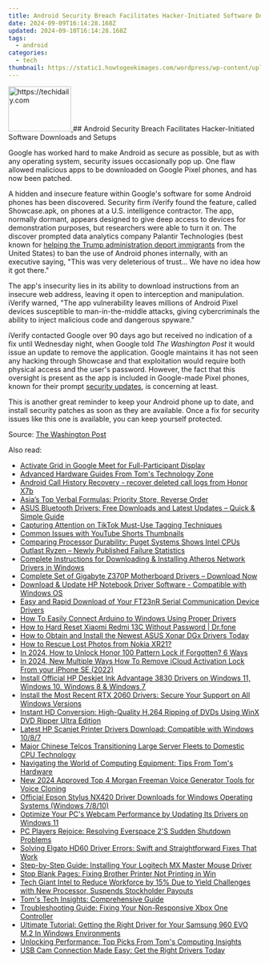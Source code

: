 ```yaml
---
title: Android Security Breach Facilitates Hacker-Initiated Software Downloads and Setups
date: 2024-09-09T16:14:28.168Z
updated: 2024-09-10T16:14:28.168Z
tags:
  - android
categories:
  - tech
thumbnail: https://static1.howtogeekimages.com/wordpress/wp-content/uploads/2024/08/53921631548_cc99d7e44d_o.jpg
---
```


<!-- affiliate ads begin -->
<a href="https://aligracehair.sjv.io/c/5597632/2115927/19272" target="_top" id="2115927">
  <img src="//a.impactradius-go.com/display-ad/19272-2115927" border="0" alt="https://techidaily.com" width="125" height="90"/>
</a>
<img height="0" width="0" src="https://aligracehair.sjv.io/i/5597632/2115927/19272" style="position:absolute;visibility:hidden;" border="0" />
<!-- affiliate ads end -->
## Android Security Breach Facilitates Hacker-Initiated Software Downloads and Setups

Google has worked hard to make Android as secure as possible, but as with any operating system, security issues occasionally pop up. One flaw allowed malicious apps to be downloaded on Google Pixel phones, and has now been patched.

 A hidden and insecure feature within Google's software for some Android phones has been discovered. Security firm iVerify found the feature, called Showcase.apk, on phones at a U.S. intelligence contractor. The app, normally dormant, appears designed to give deep access to devices for demonstration purposes, but researchers were able to turn it on. The discover prompted data analytics company Palantir Technologies (best known for [helping the Trump administration deport immigrants](https://theintercept.com/2017/03/02/palantir-provides-the-engine-for-donald-trumps-deportation-machine/) from the United States) to ban the use of Android phones internally, with an executive saying, "This was very deleterious of trust... We have no idea how it got there."

 The app's insecurity lies in its ability to download instructions from an insecure web address, leaving it open to interception and manipulation. iVerify warned, "The app vulnerability leaves millions of Android Pixel devices susceptible to man-in-the-middle attacks, giving cybercriminals the ability to inject malicious code and dangerous spyware."

 iVerify contacted Google over 90 days ago but received no indication of a fix until Wednesday night, when Google told _The Washington Post_ it would issue an update to remove the application. Google maintains it has not seen any hacking through Showcase and that exploitation would require both physical access and the user's password. However, the fact that this oversight is present as the app is included in Google-made Pixel phones, known for their prompt [security updates](https://common-error.techidaily.com/simple-solutions-troubleshooting-and-enhancing-your-file-explorer-on-windows-11/), is concerning at least.

 This is another great reminder to keep your Android phone up to date, and install security patches as soon as they are available. Once a fix for security issues like this one is available, you can keep yourself protected.

 Source: [The Washington Post](https://www.washingtonpost.com/technology/2024/08/15/google-sold-android-phones-with-hidden-insecure-feature-companies-find/)

<ins class="adsbygoogle"
     style="display:block"
     data-ad-format="autorelaxed"
     data-ad-client="ca-pub-7571918770474297"
     data-ad-slot="1223367746"></ins>



<ins class="adsbygoogle"
     style="display:block"
     data-ad-client="ca-pub-7571918770474297"
     data-ad-slot="8358498916"
     data-ad-format="auto"
     data-full-width-responsive="true"></ins>

<span class="atpl-alsoreadstyle">Also read:</span>
<div><ul>
<li><a href="https://video-capture.techidaily.com/activate-grid-in-google-meet-for-full-participant-display/"><u>Activate Grid in Google Meet for Full-Participant Display</u></a></li>
<li><a href="https://hardware-help.techidaily.com/advanced-hardware-guides-from-toms-technology-zone/"><u>Advanced Hardware Guides From Tom's Technology Zone</u></a></li>
<li><a href="https://phone-solutions.techidaily.com/android-call-history-recovery-recover-deleted-call-logs-from-honor-x7b-by-fonelab-android-recover-call-logs/"><u>Android Call History Recovery - recover deleted call logs from Honor X7b</u></a></li>
<li><a href="https://mondly-stories.techidaily.com/asias-top-verbal-formulas-priority-store-reverse-order/"><u>Asia’s Top Verbal Formulas: Priority Store, Reverse Order</u></a></li>
<li><a href="https://hardware-help.techidaily.com/asus-bluetooth-drivers-free-downloads-and-latest-updates-quick-and-simple-guide/"><u>ASUS Bluetooth Drivers: Free Downloads and Latest Updates – Quick & Simple Guide</u></a></li>
<li><a href="https://tiktok-videos.techidaily.com/capturing-attention-on-tiktok-must-use-tagging-techniques/"><u>Capturing Attention on TikTok Must-Use Tagging Techniques</u></a></li>
<li><a href="https://youtube-video-recordings.techidaily.com/common-issues-with-youtube-shorts-thumbnails/"><u>Common Issues with YouTube Shorts Thumbnails</u></a></li>
<li><a href="https://hardware-help.techidaily.com/comparing-processor-durability-puget-systems-shows-intel-cpus-outlast-ryzen-newly-published-failure-statistics/"><u>Comparing Processor Durability: Puget Systems Shows Intel CPUs Outlast Ryzen – Newly Published Failure Statistics</u></a></li>
<li><a href="https://hardware-help.techidaily.com/complete-instructions-for-downloading-and-installing-atheros-network-drivers-in-windows/"><u>Complete Instructions for Downloading & Installing Atheros Network Drivers in Windows</u></a></li>
<li><a href="https://hardware-help.techidaily.com/complete-set-of-gigabyte-z370p-motherboard-drivers-download-now/"><u>Complete Set of Gigabyte Z370P Motherboard Drivers – Download Now</u></a></li>
<li><a href="https://hardware-help.techidaily.com/download-and-update-hp-notebook-driver-software-compatible-with-windows-os/"><u>Download & Update HP Notebook Driver Software - Compatible with Windows OS</u></a></li>
<li><a href="https://hardware-help.techidaily.com/easy-and-rapid-download-of-your-ft23nr-serial-communication-device-drivers/"><u>Easy and Rapid Download of Your FT23nR Serial Communication Device Drivers</u></a></li>
<li><a href="https://hardware-help.techidaily.com/how-to-easily-connect-arduino-to-windows-using-proper-drivers/"><u>How To Easily Connect Arduino to Windows Using Proper Drivers</u></a></li>
<li><a href="https://techidaily.com/how-to-hard-reset-xiaomi-redmi-13c-without-password-drfone-by-drfone-reset-android-reset-android/"><u>How to Hard Reset Xiaomi Redmi 13C Without Password | Dr.fone</u></a></li>
<li><a href="https://hardware-help.techidaily.com/1722963327911-how-to-obtain-and-install-the-newest-asus-xonar-dgx-drivers-today/"><u>How to Obtain and Install the Newest ASUS Xonar DGx Drivers Today</u></a></li>
<li><a href="https://blog-min.techidaily.com/how-to-rescue-lost-photos-from-nokia-xr21-by-fonelab-android-recover-photos/"><u>How to Rescue Lost Photos from Nokia XR21?</u></a></li>
<li><a href="https://unlock-android.techidaily.com/in-2024-how-to-unlock-honor-100-pattern-lock-if-forgotten-6-ways-by-drfone-android/"><u>In 2024, How to Unlock Honor 100 Pattern Lock if Forgotten? 6 Ways</u></a></li>
<li><a href="https://activate-lock.techidaily.com/in-2024-new-multiple-ways-how-to-remove-icloud-activation-lock-from-your-iphone-se-2022-by-drfone-ios/"><u>In 2024, New Multiple Ways How To Remove iCloud Activation Lock From your iPhone SE (2022)</u></a></li>
<li><a href="https://hardware-help.techidaily.com/install-official-hp-deskjet-ink-advantage-3830-drivers-on-windows-11-windows-10-windows-8-and-windows-7/"><u>Install Official HP Deskjet Ink Advantage 3830 Drivers on Windows 11, Windows 10, Windows 8 & Windows 7</u></a></li>
<li><a href="https://hardware-help.techidaily.com/install-the-most-recent-rtx-2060-drivers-secure-your-support-on-all-windows-versions/"><u>Install the Most Recent RTX 2060 Drivers: Secure Your Support on All Windows Versions</u></a></li>
<li><a href="https://some-guidance.techidaily.com/instant-hd-conversion-high-quality-h264-ripping-of-dvds-using-winx-dvd-ripper-ultra-edition/"><u>Instant HD Conversion: High-Quality H.264 Ripping of DVDs Using WinX DVD Ripper Ultra Edition</u></a></li>
<li><a href="https://hardware-help.techidaily.com/latest-hp-scanjet-printer-drivers-download-compatible-with-windows-1087/"><u>Latest HP Scanjet Printer Drivers Download: Compatible with Windows 10/8/7</u></a></li>
<li><a href="https://hardware-help.techidaily.com/major-chinese-telcos-transitioning-large-server-fleets-to-domestic-cpu-technology/"><u>Major Chinese Telcos Transitioning Large Server Fleets to Domestic CPU Technology</u></a></li>
<li><a href="https://hardware-help.techidaily.com/navigating-the-world-of-computing-equipment-tips-from-toms-hardware/"><u>Navigating the World of Computing Equipment: Tips From Tom's Hardware</u></a></li>
<li><a href="https://ai-voice.techidaily.com/new-2024-approved-top-4-morgan-freeman-voice-generator-tools-for-voice-cloning/"><u>New 2024 Approved Top 4 Morgan Freeman Voice Generator Tools for Voice Cloning</u></a></li>
<li><a href="https://hardware-help.techidaily.com/official-epson-stylus-nx420-driver-downloads-for-windows-operating-systems-windows-7810/"><u>Official Epson Stylus NX420 Driver Downloads for Windows Operating Systems (Windows 7/8/10)</u></a></li>
<li><a href="https://hardware-help.techidaily.com/optimize-your-pcs-webcam-performance-by-updating-its-drivers-on-windows-11/"><u>Optimize Your PC's Webcam Performance by Updating Its Drivers on Windows 11</u></a></li>
<li><a href="https://win-solutions.techidaily.com/pc-players-rejoice-resolving-everspace-2s-sudden-shutdown-problems/"><u>PC Players Rejoice: Resolving Everspace 2'S Sudden Shutdown Problems</u></a></li>
<li><a href="https://hardware-help.techidaily.com/solving-elgato-hd60-driver-errors-swift-and-straightforward-fixes-that-work/"><u>Solving Elgato HD60 Driver Errors: Swift and Straightforward Fixes That Work</u></a></li>
<li><a href="https://hardware-help.techidaily.com/step-by-step-guide-installing-your-logitech-mx-master-mouse-driver/"><u>Step-by-Step Guide: Installing Your Logitech MX Master Mouse Driver</u></a></li>
<li><a href="https://printer-issues.techidaily.com/stop-blank-pages-fixing-brother-printer-not-printing-in-win/"><u>Stop Blank Pages: Fixing Brother Printer Not Printing in Win</u></a></li>
<li><a href="https://hardware-help.techidaily.com/tech-giant-intel-to-reduce-workforce-by-15-due-to-yield-challenges-with-new-processor-suspends-stockholder-payouts/"><u>Tech Giant Intel to Reduce Workforce by 15% Due to Yield Challenges with New Processor, Suspends Stockholder Payouts</u></a></li>
<li><a href="https://hardware-help.techidaily.com/toms-tech-insights-comprehensive-guide/"><u>Tom's Tech Insights: Comprehensive Guide</u></a></li>
<li><a href="https://win-howtos.techidaily.com/troubleshooting-guide-fixing-your-non-responsive-xbox-one-controller/"><u>Troubleshooting Guide: Fixing Your Non-Responsive Xbox One Controller</u></a></li>
<li><a href="https://hardware-help.techidaily.com/ultimate-tutorial-getting-the-right-driver-for-your-samsung-960-evo-m2-in-windows-environments/"><u>Ultimate Tutorial: Getting the Right Driver for Your Samsung 960 EVO M.2 In Windows Environments</u></a></li>
<li><a href="https://hardware-help.techidaily.com/unlocking-performance-top-picks-from-toms-computing-insights/"><u>Unlocking Performance: Top Picks From Tom's Computing Insights</u></a></li>
<li><a href="https://hardware-help.techidaily.com/usb-cam-connection-made-easy-get-the-right-drivers-today/"><u>USB Cam Connection Made Easy: Get the Right Drivers Today</u></a></li>
</ul></div>
